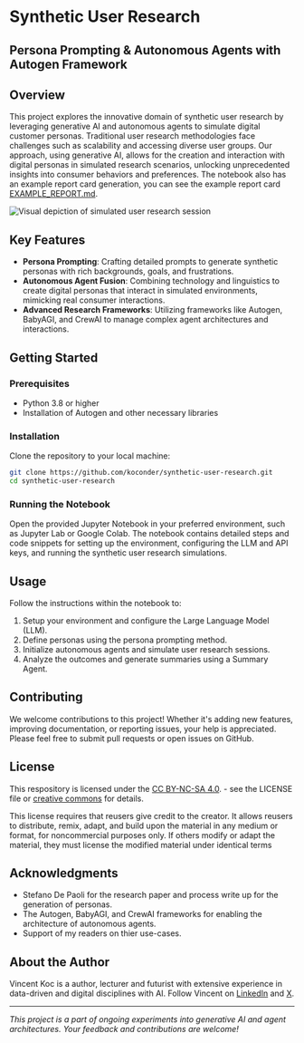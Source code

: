 # Synthetic User Research
## Persona Prompting & Autonomous Agents with Autogen Framework

## Overview

This project explores the innovative domain of synthetic user research by leveraging generative AI and autonomous agents to simulate digital customer personas. Traditional user research methodologies face challenges such as scalability and accessing diverse user groups. Our approach, using generative AI, allows for the creation and interaction with digital personas in simulated research scenarios, unlocking unprecedented insights into consumer behaviors and preferences. The notebook also has an example report card generation, you can see the example report card [EXAMPLE_REPORT.md](EXAMPLE_REPORT.md).

![Visual depiction of simulated user research session](screenshot.png)

## Key Features

- **Persona Prompting**: Crafting detailed prompts to generate synthetic personas with rich backgrounds, goals, and frustrations.
- **Autonomous Agent Fusion**: Combining technology and linguistics to create digital personas that interact in simulated environments, mimicking real consumer interactions.
- **Advanced Research Frameworks**: Utilizing frameworks like Autogen, BabyAGI, and CrewAI to manage complex agent architectures and interactions.

## Getting Started

### Prerequisites

- Python 3.8 or higher
- Installation of Autogen and other necessary libraries

### Installation

Clone the repository to your local machine:

```bash
git clone https://github.com/koconder/synthetic-user-research.git
cd synthetic-user-research
```

### Running the Notebook

Open the provided Jupyter Notebook in your preferred environment, such as Jupyter Lab or Google Colab. The notebook contains detailed steps and code snippets for setting up the environment, configuring the LLM and API keys, and running the synthetic user research simulations.

## Usage

Follow the instructions within the notebook to:

1. Setup your environment and configure the Large Language Model (LLM).
2. Define personas using the persona prompting method.
3. Initialize autonomous agents and simulate user research sessions.
4. Analyze the outcomes and generate summaries using a Summary Agent.

## Contributing

We welcome contributions to this project! Whether it's adding new features, improving documentation, or reporting issues, your help is appreciated. Please feel free to submit pull requests or open issues on GitHub.

## License

This respository is licensed under the [CC BY-NC-SA 4.0](LICENSE). - see the LICENSE file or [creative commons](http://creativecommons.org/licenses/by-nc-sa/4.0/) for details.

This license requires that reusers give credit to the creator. It allows reusers to distribute, remix, adapt, and build upon the material in any medium or format, for noncommercial purposes only. If others modify or adapt the material, they must license the modified material under identical terms

## Acknowledgments

- Stefano De Paoli for the research paper and process write up for the generation of personas.
- The Autogen, BabyAGI, and CrewAI frameworks for enabling the architecture of autonomous agents.
- Support of my readers on thier use-cases.

## About the Author

Vincent Koc is a author, lecturer and futurist with extensive experience in data-driven and digital disciplines with AI. Follow Vincent on [LinkedIn](https://www.linkedin.com/in/vincentkoc) and [X]([https://twitter.com/koconder](https://x.com/vincent_koc)).

---

*This project is a part of ongoing experiments into generative AI and agent architectures. Your feedback and contributions are welcome!*
